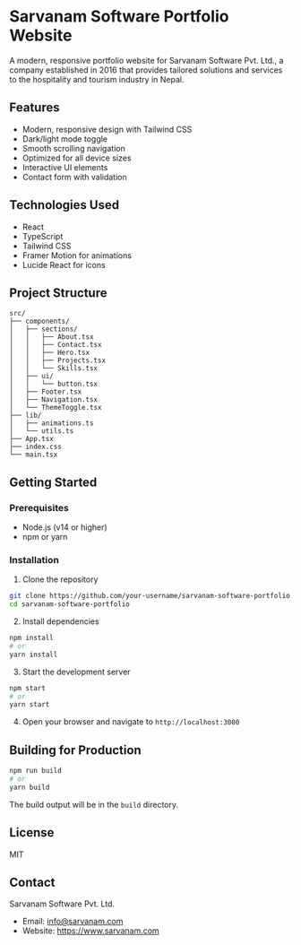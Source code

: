 # Sarvanam Software Portfolio Website

A modern, responsive portfolio website for Sarvanam Software Pvt. Ltd., a company established in 2016 that provides tailored solutions and services to the hospitality and tourism industry in Nepal.

## Features

- Modern, responsive design with Tailwind CSS
- Dark/light mode toggle
- Smooth scrolling navigation
- Optimized for all device sizes
- Interactive UI elements
- Contact form with validation

## Technologies Used

- React
- TypeScript
- Tailwind CSS
- Framer Motion for animations
- Lucide React for icons

## Project Structure

```
src/
├── components/
│   ├── sections/
│   │   ├── About.tsx
│   │   ├── Contact.tsx
│   │   ├── Hero.tsx
│   │   ├── Projects.tsx
│   │   └── Skills.tsx
│   ├── ui/
│   │   └── button.tsx
│   ├── Footer.tsx
│   ├── Navigation.tsx
│   └── ThemeToggle.tsx
├── lib/
│   ├── animations.ts
│   └── utils.ts
├── App.tsx
├── index.css
└── main.tsx
```

## Getting Started

### Prerequisites

- Node.js (v14 or higher)
- npm or yarn

### Installation

1. Clone the repository
```bash
git clone https://github.com/your-username/sarvanam-software-portfolio.git
cd sarvanam-software-portfolio
```

2. Install dependencies
```bash
npm install
# or
yarn install
```

3. Start the development server
```bash
npm start
# or
yarn start
```

4. Open your browser and navigate to `http://localhost:3000`

## Building for Production

```bash
npm run build
# or
yarn build
```

The build output will be in the `build` directory.

## License

MIT

## Contact

Sarvanam Software Pvt. Ltd.
- Email: info@sarvanam.com
- Website: https://www.sarvanam.com